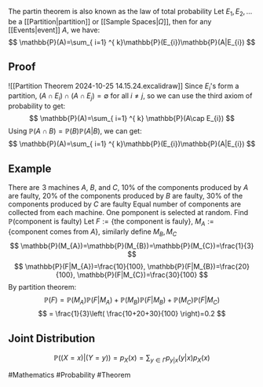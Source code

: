 The partin theorem is also known as the law of total probability
Let $E_{1},E_{2},\dots$ be a [[Partition|partition]] or [[Sample Spaces|$\Omega$]], then for any [[Events|event]] $A$, we have:
$$
\mathbb{P}(A)=\sum_{ i=1} ^{ k}\mathbb{P}(E_{i})\mathbb{P}(A|E_{i})  
$$
## Proof
![[Partition Theorem 2024-10-25 14.15.24.excalidraw]]
Since $E_{i}$'s form a partition, $(A\cap E_{i})\cap(A\cap E_{j})=\emptyset$ for all $i\neq j$, so we can use the third axiom of probability to get:
$$
\mathbb{P}(A)=\sum_{ i=1} ^{ k} \mathbb{P}(A\cap E_{i}) 
$$
Using $\mathbb{P}(A\cap B)=\mathbb{P}(B)\mathbb{P}(A|B)$, we can get:
$$
\mathbb{P}(A)=\sum_{ i=1} ^{ k}\mathbb{P}(E_{i})\mathbb{P}(A|E_{i})  
$$
## Example
There are $\hspace{0pt}3$ machines $A$, $B$, and $C$, $10\%$ of the components produced by $A$ are faulty, $20\%$ of the components produced by $B$ are faulty, $30\%$ of the components produced by $C$ are faulty
Equal number of components are collected from each machine. One pomponent is selected at random. Find $\mathbb{P}(\text{component is faulty})$
Let $F:=\{ \text{the component is fauly} \}$, $M_{A}:=\{ \text{component comes from }A \}$, similarly define $M_{B},M_{C}$
$$
\mathbb{P}(M_{A})=\mathbb{P}(M_{B})=\mathbb{P}(M_{C})=\frac{1}{3}
$$
$$
\mathbb{P}(F|M_{A})=\frac{10}{100}, \mathbb{P}(F|M_{B})=\frac{20}{100}, \mathbb{P}(F|M_{C})=\frac{30}{100}
$$
By partition theorem:
$$
\mathbb{P}(F)=\mathbb{P}(M_{A})\mathbb{P}(F|M_{A})+\mathbb{P}(M_{B})\mathbb{P}(F|M_{B})+\mathbb{P}(M_{C})\mathbb{P}(F|M_{C})
$$
$$
= \frac{1}{3}\left( \frac{10+20+30}{100} \right)=0.2
$$
## Joint Distribution
$$
\mathbb{P}((X=x)|(Y=y))=p_{X}(x)=\sum_{y\in \Gamma}p_{y|x}(y|x)p_{X}(x)
$$

#Mathematics #Probability #Theorem  